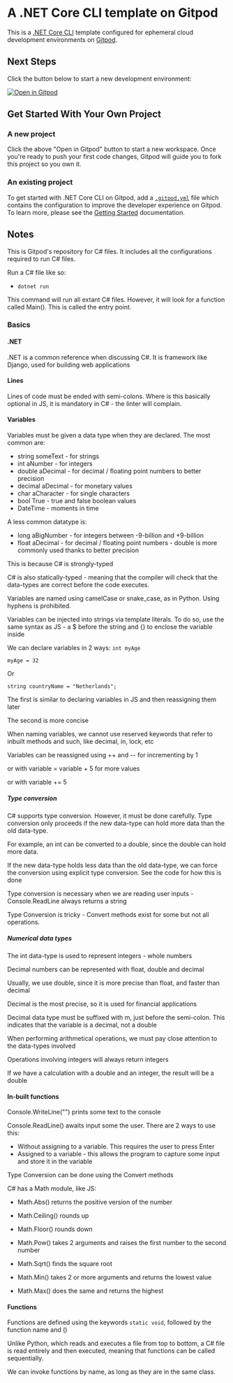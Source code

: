 # A .NET Core CLI template on Gitpod

This is a [.NET Core CLI](https://docs.microsoft.com/en-us/dotnet/core/introduction) template configured for ephemeral cloud development environments on [Gitpod](https://www.gitpod.io/).

## Next Steps

Click the button below to start a new development environment:

[![Open in Gitpod](https://gitpod.io/button/open-in-gitpod.svg)](https://gitpod.io/#https://github.com/gitpod-io/template-dotnet-core-cli-csharp)

## Get Started With Your Own Project

### A new project

Click the above "Open in Gitpod" button to start a new workspace. Once you're ready to push your first code changes, Gitpod will guide you to fork this project so you own it.

### An existing project

To get started with .NET Core CLI on Gitpod, add a [`.gitpod.yml`](./.gitpod.yml) file which contains the configuration to improve the developer experience on Gitpod. To learn more, please see the [Getting Started](https://www.gitpod.io/docs/getting-started) documentation.

## Notes

This is Gitpod's repository for C# files. It includes all the configurations required to run C# files. 

Run a C# file like so:
- `dotnet run`

This command will run all extant C# files. However, it will look for a function called Main(). This is called the entry point.

### Basics

#### .NET

.NET is a common reference when discussing C#. It is framework like Django, used for building web applications

#### Lines

Lines of code must be ended with semi-colons. Where is this basically optional in JS, it is mandatory in C# - the linter will complain.

#### Variables

Variables must be given a data type when they are declared. The most common are:
- string someText - for strings
- int aNumber - for integers
- double aDecimal - for decimal / floating point numbers to better precision
- decimal aDecimal - for monetary values
- char aCharacter - for single characters
- bool True - true and false boolean values
- DateTime - moments in time

A less common datatype is:
- long aBigNumber - for integers between -9-billion and +9-billion
- float aDecimal - for decimal / floating point numbers - double is more commonly used thanks to better precision


This is because C# is strongly-typed

C# is also statically-typed - meaning that the compiler will check that the data-types are correct before the code executes.

Variables are named using camelCase or snake_case, as in Python. Using hyphens is prohibited.

Variables can be injected into strings via template literals. To do so, use the same syntax as JS - a $ before the string and {} to enclose the variable inside 

We can declare variables in 2 ways:
`int myAge`
<br>

`myAge = 32`

Or

`string countryName = "Netherlands";`

The first is similar to declaring variables in JS and then reassigning them later

The second is more concise

When naming variables, we cannot use reserved keywords that refer to inbuilt methods and such, like decimal, in, lock, etc

Variables can be reassigned using ++ and -- for incrementing by 1

or with variable = variable + 5 for more values

or with variable += 5



##### Type conversion

C# supports type conversion. However, it must be done carefully. Type conversion only proceeds if the new data-type can hold more data than the old data-type.

For example, an int can be converted to a double, since the double can hold more data.

If the new data-type holds less data than the old data-type, we can force the conversion using explicit type conversion. See the code for how this is done

Type conversion is necessary when we are reading user inputs - Console.ReadLine always returns a string

Type Conversion is tricky - Convert methods exist for some but not all operations.

##### Numerical data types

The int data-type is used to represent integers - whole numbers

Decimal numbers can be represented with float, double and decimal

Usually, we use double, since it is more precise than float, and faster than decimal

Decimal is the most precise, so it is used for financial applications

Decimal data type must be suffixed with m, just before the semi-colon. This indicates that the variable is a decimal, not a double

When performing arithmetical operations, we must pay close attention to the data-types involved

Operations involving integers will always return integers

If we have a calculation with a double and an integer, the result will be a double



#### In-built functions

Console.WriteLine("") prints some text to the console

Console.ReadLine() awaits input some the user. There are 2 ways to use this:
- Without assigning to a variable. This requires the user to press Enter
- Assigned to a variable - this allows the program to capture some input and store it in the variable

Type Conversion can be done using the Convert methods

C# has a Math module, like JS:
- Math.Abs() returns the positive version of the number
- Math.Ceiling() rounds up
- Math.Floor() rounds down

- Math.Pow() takes 2 arguments and raises the first number to the second number
- Math.Sqrt() finds the square root

- Math.Min() takes 2 or more arguments and returns the lowest value
- Math.Max() does the same and returns the highest


#### Functions

Functions are defined using the keywords `static void`, followed by the function name and ()

Unlike Python, which reads and executes a file from top to bottom, a C# file is read entirely and then executed, meaning that functions can be called sequentially.

We can invoke functions by name, as long as they are in the same class.

